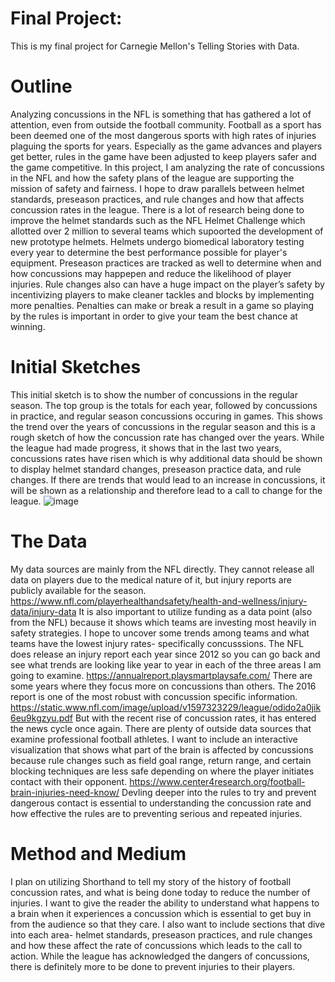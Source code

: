 # Final Project: 
This is my final project for Carnegie Mellon's Telling Stories with Data.
# Outline
  Analyzing concussions in the NFL is something that has gathered a lot of attention, even from outside the football community. Football as a sport has been deemed one of the most dangerous sports with high rates of injuries plaguing the sports for years. Especially as the game advances and players get better, rules in the game have been adjusted to keep players safer and the game competitive. In this project, I am analyzing the rate of concussions in the NFL and how the safety plans of the league are supporting the mission of safety and fairness. I hope to draw parallels between helmet standards, preseason practices, and rule changes and how that affects concussion rates in the league. There is a lot of research being done to improve the helmet standards such as the NFL Helmet Challenge which allotted over 2 million to several teams which supoorted the development of new prototype helmets. Helmets undergo biomedical laboratory testing every year to determine the best performance possible for player's equipment. Preseason practices are tracked as well to determine when and how concussions may happepen and reduce the likelihood of player injuries. Rule changes also can have a huge impact on the player’s safety by incentivizing players to make cleaner tackles and blocks by implementing more penalties. Penalties can make or break a result in a game so playing by the rules is important in order to give your team the best chance at winning.  
# Initial Sketches
  This initial sketch is to show the number of concussions in the regular season. The top group is the totals for each year, followed by concussions in practice, and regular season concussions occuring in games. This shows the trend over the years of concussions in the regular season and this is a rough sketch of how the concussion rate has changed over the years. While the league had made progress, it shows that in the last two years, concussions rates have risen which is why additional data should be shown to display helmet standard changes, preseason practice data, and rule changes. If there are trends that would lead to an increase in concussions, it will be shown as a relationship and therefore lead to a call to change for the league.
  ![image](https://user-images.githubusercontent.com/116730721/218504121-fe2220d6-8df5-4356-bbbe-5e002c8d0fe1.png)

# The Data
  My data sources are mainly from the NFL directly. They cannot release all data on players due to the medical nature of it, but injury reports are publicly available for the season. https://www.nfl.com/playerhealthandsafety/health-and-wellness/injury-data/injury-data
  It is also important to utilize funding as a data point (also from the NFL) because it shows which teams are investing most heavily in safety strategies. I hope to uncover some trends among teams and what teams have the lowest injury rates- specifically concusssions. The NFL does release an injury report each year since 2012 so you can go back and see what trends are looking like year to year in each of the three areas I am going to examine. https://annualreport.playsmartplaysafe.com/
  There are some years where they focus more on concussions than others. The 2016 report is one of the most robust with concussion specific information. https://static.www.nfl.com/image/upload/v1597323229/league/odido2a0jik6eu9kgzyu.pdf
  But with the recent rise of concussion rates, it has entered the news cycle once again. There are plenty of outside data sources that examine professional football athletes. I want to include an interactive visualization that shows what part of the brain is affected by concussions because rule changes such as field goal range, return range, and certain blocking techniques are less safe depending on where the player initiates contact with their opponent. https://www.center4research.org/football-brain-injuries-need-know/ Devling deeper into the rules to try and prevent dangerous contact is essential to understanding the concussion rate and how effective the rules are to preventing serious and repeated injuries. 
  
# Method and Medium
  I plan on utilizing Shorthand to tell my story of the history of football concussion rates, and what is being done today to reduce the number of injuries. I want to give the reader the ability to understand what happens to a brain when it experiences a concussion which is essential to get buy in from the audience so that they care. I also want to include sections that dive into each area- helmet standards, preseason practices, and rule changes and how these affect the rate of concussions which leads to the call to action. While the league has acknowledged the dangers of concussions, there is definitely more to be done to prevent injuries to their players. 
